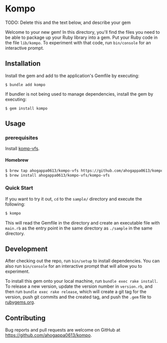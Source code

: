 # Kompo

TODO: Delete this and the text below, and describe your gem

Welcome to your new gem! In this directory, you'll find the files you need to be able to package up your Ruby library into a gem. Put your Ruby code in the file `lib/kompo`. To experiment with that code, run `bin/console` for an interactive prompt.

## Installation
Install the gem and add to the application's Gemfile by executing:

    $ bundle add kompo

If bundler is not being used to manage dependencies, install the gem by executing:

    $ gem install kompo

## Usage

### prerequisites
Install [komp-vfs](https://github.com/ahogappa0613/kompo-vfs).

#### Homebrew
```sh
$ brew tap ahogappa0613/kompo-vfs https://github.com/ahogappa0613/kompo-vfs.git
$ brew install ahogappa0613/kompo-vfs/kompo-vfs
```

### Quick Start
If you want to try it out, `cd` to the `sample/` directory and execute the following:
```sh
$ kompo
```
This will read the Gemfile in the directory and create an executable file with `main.rb` as the entry point in the same directory as `./sample` in the same directory.



## Development

After checking out the repo, run `bin/setup` to install dependencies. You can also run `bin/console` for an interactive prompt that will allow you to experiment.

To install this gem onto your local machine, run `bundle exec rake install`. To release a new version, update the version number in `version.rb`, and then run `bundle exec rake release`, which will create a git tag for the version, push git commits and the created tag, and push the `.gem` file to [rubygems.org](https://rubygems.org).

## Contributing

Bug reports and pull requests are welcome on GitHub at https://github.com/ahogappa0613/kompo.
